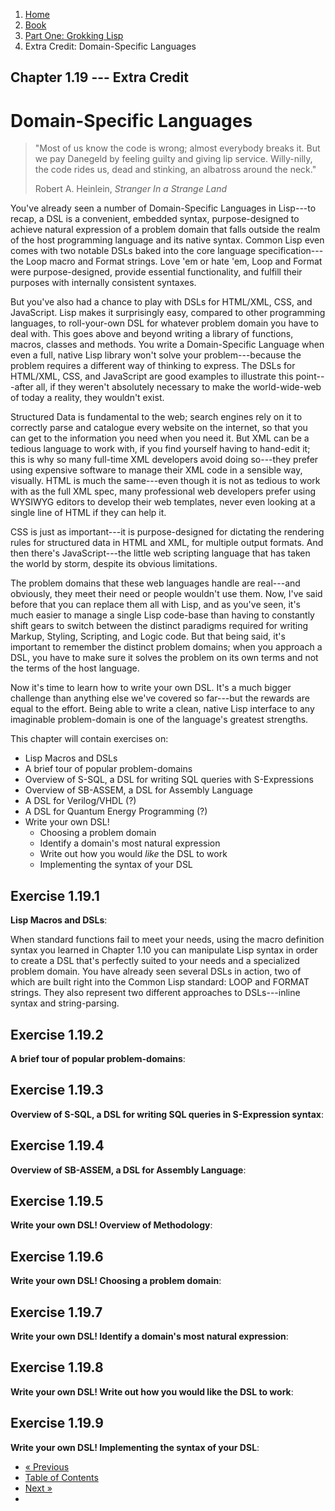 <ol class="breadcrumb">
  <li><a href="/">Home</a></li>
  <li><a href="/book/">Book</a></li>
  <li><a href="/book/1-0-0-overview/">Part One: Grokking Lisp</a></li>
  <li class="active">Extra Credit: Domain-Specific Languages</li>
</ol>

## Chapter 1.19 --- Extra Credit

# Domain-Specific Languages

> "Most of us know the code is wrong; almost everybody breaks it. But we pay Danegeld by feeling guilty and giving lip service. Willy-nilly, the code rides us, dead and stinking, an albatross around the neck."
> <footer>Robert A. Heinlein, <em>Stranger In a Strange Land</em></footer>

You've already seen a number of Domain-Specific Languages in Lisp---to recap, a DSL is a convenient, embedded syntax, purpose-designed to achieve natural expression of a problem domain that falls outside the realm of the host programming language and its native syntax.  Common Lisp even comes with two notable DSLs baked into the core language specification---the Loop macro and Format strings.  Love 'em or hate 'em, Loop and Format were purpose-designed, provide essential functionality, and fulfill their purposes with internally consistent syntaxes.

But you've also had a chance to play with DSLs for HTML/XML, CSS, and JavaScript.  Lisp makes it surprisingly easy, compared to other programming languages, to roll-your-own DSL for whatever problem domain you have to deal with.  This goes above and beyond writing a library of functions, macros, classes and methods.  You write a Domain-Specific Language when even a full, native Lisp library won't solve your problem---because the problem requires a different way of thinking to express.  The DSLs for HTML/XML, CSS, and JavaScript are good examples to illustrate this point---after all, if they weren't absolutely necessary to make the world-wide-web of today a reality, they wouldn't exist.

Structured Data is fundamental to the web; search engines rely on it to correctly parse and catalogue every website on the internet, so that you can get to the information you need when you need it.  But XML can be a tedious language to work with, if you find yourself having to hand-edit it; this is why so many full-time XML developers avoid doing so---they prefer using expensive software to manage their XML code in a sensible way, visually.  HTML is much the same---even though it is not as tedious to work with as the full XML spec, many professional web developers prefer using WYSIWYG editors to develop their web templates, never even looking at a single line of HTML if they can help it.

CSS is just as important---it is purpose-designed for dictating the rendering rules for structured data in HTML and XML, for multiple output formats.  And then there's JavaScript---the little web scripting language that has taken the world by storm, despite its obvious limitations.

The problem domains that these web languages handle are real---and obviously, they meet their need or people wouldn't use them.  Now, I've said before that you can replace them all with Lisp, and as you've seen, it's much easier to manage a single Lisp code-base than having to constantly shift gears to switch between the distinct paradigms required for writing Markup, Styling, Scripting, and Logic code.  But that being said, it's important to remember the distinct problem domains; when you approach a DSL, you have to make sure it solves the problem on its own terms and not the terms of the host language.

Now it's time to learn how to write your own DSL.  It's a much bigger challenge than anything else we've covered so far---but the rewards are equal to the effort.  Being able to write a clean, native Lisp interface to any imaginable problem-domain is one of the language's greatest strengths.

This chapter will contain exercises on:

* Lisp Macros and DSLs
* A brief tour of popular problem-domains
* Overview of S-SQL, a DSL for writing SQL queries with S-Expressions
* Overview of SB-ASSEM, a DSL for Assembly Language
* A DSL for Verilog/VHDL (?)
* A DSL for Quantum Energy Programming (?)
* Write your own DSL!
    * Choosing a problem domain
    * Identify a domain's most natural expression
    * Write out how you would *like* the DSL to work
    * Implementing the syntax of your DSL

## Exercise 1.19.1

**Lisp Macros and DSLs**:

When standard functions fail to meet your needs, using the macro definition syntax you learned in Chapter 1.10 you can manipulate Lisp syntax in order to create a DSL that's perfectly suited to your needs and a specialized problem domain.  You have already seen several DSLs in action, two of which are built right into the Common Lisp standard: LOOP and FORMAT strings.  They also represent two different approaches to DSLs---inline syntax and string-parsing.

## Exercise 1.19.2

**A brief tour of popular problem-domains**:

## Exercise 1.19.3

**Overview of S-SQL, a DSL for writing SQL queries in S-Expression syntax**:

## Exercise 1.19.4

**Overview of SB-ASSEM, a DSL for Assembly Language**:

## Exercise 1.19.5

**Write your own DSL! Overview of Methodology**:

## Exercise 1.19.6

**Write your own DSL! Choosing a problem domain**:

## Exercise 1.19.7

**Write your own DSL! Identify a domain's most natural expression**:

## Exercise 1.19.8

**Write your own DSL! Write out how you would like the DSL to work**:

## Exercise 1.19.9

**Write your own DSL! Implementing the syntax of your DSL**:


<ul class="pager">
  <li class="previous"><a href="/book/1-18-0-format/">&laquo; Previous</a></li>
  <li><a href="/book/">Table of Contents</a></li>
  <li class="next"><a href="/book/1-20-0-review/">Next &raquo;</a><li>
</ul>
